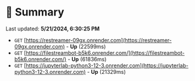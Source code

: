 # 📖 Summary
Last updated: **5/21/2024, 6:30:25 PM**

- `GET` [https://restreamer-09gx.onrender.com](https://restreamer-09gx.onrender.com) - **Up** (22599ms)
- `GET` [https://filestreambot-b5k6.onrender.com/](https://filestreambot-b5k6.onrender.com/) - **Up** (61836ms)
- `GET` [https://jupyterlab-python3-12-3.onrender.com](https://jupyterlab-python3-12-3.onrender.com) - **Up** (21329ms)
